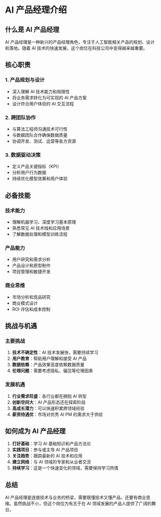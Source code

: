 # AI 产品经理介绍

## 什么是 AI 产品经理

AI 产品经理是一种新兴的产品经理角色，专注于人工智能相关产品的规划、设计和落地。随着 AI 技术的快速发展，这个岗位在科技公司中变得越来越重要。

## 核心职责

### 1. 产品规划与设计
- 深入理解 AI 技术能力和局限性
- 将业务需求转化为可实现的 AI 产品方案
- 设计符合用户体验的 AI 交互流程

### 2. 跨团队协作
- 与算法工程师沟通技术可行性
- 与数据团队合作确保数据质量
- 协调开发、测试、运营等各方资源

### 3. 数据驱动决策
- 定义产品关键指标（KPI）
- 分析用户行为数据
- 持续优化模型效果和用户体验

## 必备技能

### 技术能力
- 理解机器学习、深度学习基本原理
- 熟悉常见 AI 技术栈和应用场景
- 了解数据处理和模型训练流程

### 产品能力
- 用户研究和需求分析
- 产品设计和原型制作
- 项目管理和敏捷开发

### 商业思维
- 市场分析和竞品研究
- 商业模式设计
- ROI 评估和成本控制

## 挑战与机遇

### 主要挑战
1. **技术不确定性**：AI 技术发展快，需要持续学习
2. **用户教育**：帮助用户理解和接受 AI 产品
3. **数据依赖**：产品效果高度依赖数据质量
4. **伦理问题**：需要考虑隐私、偏见等伦理因素

### 发展机遇
1. **行业需求旺盛**：各行业都在拥抱 AI 转型
2. **创新空间大**：AI 产品形态还在探索阶段
3. **高成长潜力**：可以快速积累跨领域经验
4. **薪资待遇优**：市场对优秀 AI PM 的需求大于供给

## 如何成为 AI 产品经理

1. **打好基础**：学习 AI 基础知识和产品方法论
2. **实践项目**：参与或主导 AI 产品项目
3. **关注趋势**：跟踪最新的 AI 技术和应用
4. **建立网络**：与 AI 领域的专家和从业者交流
5. **持续学习**：这是一个快速变化的领域，需要保持学习热情

## 总结

AI 产品经理是连接技术与业务的桥梁，需要既懂技术又懂产品，还要有商业思维。虽然挑战不小，但这个岗位为有志于在 AI 领域发展的产品人提供了广阔的舞台。

